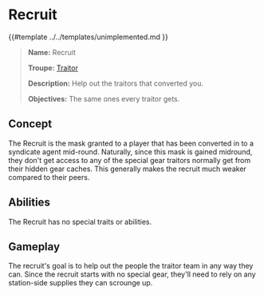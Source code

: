 # Recruit

{{#template ../../templates/unimplemented.md }}

> **Name:** Recruit
>
> **Troupe:** [Traitor](https://github.com/EphemeralSpace/docs/blob/master/src/design/masks/traitors.md)
>
> **Description:** Help out the traitors that converted you.
>
> **Objectives:** The same ones every traitor gets.

## Concept
The Recruit is the mask granted to a player that has been converted in to a syndicate agent mid-round. Naturally, since this mask is gained midround, they don't get access to any of the special gear traitors normally get from their hidden gear caches. This generally makes the recruit much weaker compared to their peers.

## Abilities
The Recruit has no special traits or abilities.

## Gameplay
The recruit's goal is to help out the people the traitor team in any way they can. Since the recruit starts with no special gear, they'll need to rely on any station-side supplies they can scrounge up.